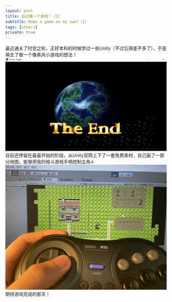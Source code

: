 ```yaml
---
layout: post
title: 自己做一个游戏！（1）
subtitle: Make a game on my own!（1）
tags: [others]
private: true
---
```



最近通关了时空之轮，正好本科的时候学过一些Unity（不过忘得差不多了），于是萌生了做一个像素风小游戏的想法！
<br>
![](../assets/end.png)
<br>
目前还停留在最最开始的阶段，从Unity官网上下了一套免费素材，自己画了一部分地图，能够用我的格斗游戏手柄控制主角↓
![](../assets/games1.jpg)
<br>
期待游戏完成的那天！
